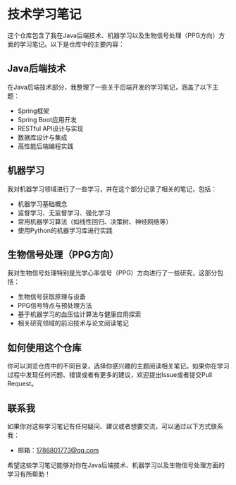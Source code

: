 # 技术学习笔记

这个仓库包含了我在Java后端技术、机器学习以及生物信号处理（PPG方向）方面的学习笔记。以下是仓库中的主要内容：

## Java后端技术

在Java后端技术部分，我整理了一些关于后端开发的学习笔记，涵盖了以下主题：

- Spring框架
- Spring Boot应用开发
- RESTful API设计与实现
- 数据库设计与集成
- 高性能后端编程实践
  

## 机器学习

我对机器学习领域进行了一些学习，并在这个部分记录了相关的笔记，包括：

- 机器学习基础概念
- 监督学习、无监督学习、强化学习
- 常用机器学习算法（如线性回归、决策树、神经网络等）
- 使用Python的机器学习库进行实践

## 生物信号处理（PPG方向）

我对生物信号处理特别是光学心率信号（PPG）方向进行了一些研究，这部分包括：

- 生物信号获取原理与设备
- PPG信号特点与预处理方法
- 基于机器学习的血压估计算法与健康应用探索
- 相关研究领域的前沿技术与论文阅读笔记

## 如何使用这个仓库

你可以浏览仓库中的不同目录，选择你感兴趣的主题阅读相关笔记。如果你在学习过程中发现任何问题、错误或者有更多的建议，欢迎提出Issue或者提交Pull Request。

## 联系我

如果你对这些学习笔记有任何疑问、建议或者想要交流，可以通过以下方式联系我：

- 邮箱：1786801773@qq.com

希望这些学习笔记能够对你在Java后端技术、机器学习以及生物信号处理方面的学习有所帮助！
